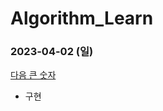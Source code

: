 # Algorithm_Learn
### 2023-04-02 (일)
[다음 큰 숫자](https://school.programmers.co.kr/learn/courses/30/lessons/12911)
- 구현
